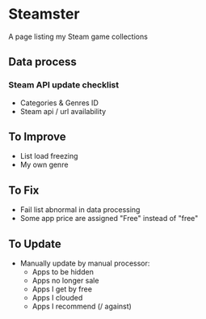 # Steamster
A page listing my Steam game collections

## Data process
### Steam API update checklist
- Categories & Genres ID
- Steam api / url availability


## To Improve
- List load freezing
- My own genre

## To Fix
- Fail list abnormal in data processing
- Some app price are assigned "Free" instead of "free"

## To Update
- Manually update by manual processor:
  - Apps to be hidden
  - Apps no longer sale
  - Apps I get by free
  - Apps I clouded
  - Apps I recommend (/ against)
